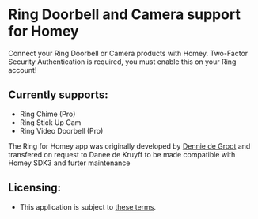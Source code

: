 # Ring Doorbell and Camera support for Homey
Connect your Ring Doorbell or Camera products with Homey.
Two-Factor Security Authentication is required, you must enable this on your Ring account!

## Currently supports:
* Ring Chime (Pro)
* Ring Stick Up Cam
* Ring Video Doorbell (Pro)

The Ring for Homey app was originally developed by [Dennie de Groot](https://github.com/denniedegroot) and transfered on request to Danee de Kruyff to be made compatible with Homey SDK3 and furter maintenance


## Licensing:
* This application is subject to [these terms](https://github.com/daneedk/com.amazon.ring/blob/master/LICENSE).
